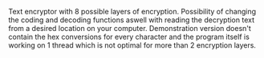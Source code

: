 Text encryptor with 8 possible layers of encryption. Possibility of changing the 
coding and decoding functions aswell with reading the decryption text from a desired location 
on your computer. Demonstration version doesn't contain the hex conversions for every character
and the program itself is working on 1 thread which is not optimal for more than 2 encryption layers.
